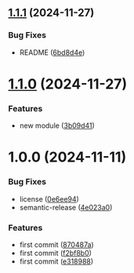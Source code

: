 ## [1.1.1](https://github.com/nstrlabs/tf-aws-cloudtrail/compare/v1.1.0...v1.1.1) (2024-11-27)


### Bug Fixes

* README ([6bd8d4e](https://github.com/nstrlabs/tf-aws-cloudtrail/commit/6bd8d4e66dcf09a542ccb6f2b2c64f53b428338d))

# [1.1.0](https://github.com/nstrlabs/tf-aws-cloudtrail/compare/v1.0.0...v1.1.0) (2024-11-27)


### Features

* new module ([3b09d41](https://github.com/nstrlabs/tf-aws-cloudtrail/commit/3b09d41caceccc6ce9cf403e0b1e3f1c271bce57))

# 1.0.0 (2024-11-11)


### Bug Fixes

* license ([0e6ee94](https://github.com/nstrlabs/tf-aws-cloudtrail/commit/0e6ee9498cdfa34776575ff0ed7c78ed18b1dc16))
* semantic-release ([4e023a0](https://github.com/nstrlabs/tf-aws-cloudtrail/commit/4e023a0fee6d4caee55b768379b10106b9d7ba1b))


### Features

* first commit ([870487a](https://github.com/nstrlabs/tf-aws-cloudtrail/commit/870487a3c93591456fab408ce6d10424637ff869))
* first commit ([f2bf8b0](https://github.com/nstrlabs/tf-aws-cloudtrail/commit/f2bf8b05de28ec34b08f4f9e79c7f230ecc71a9d))
* first commit ([e318988](https://github.com/nstrlabs/tf-aws-cloudtrail/commit/e3189883fe4fac5d0251afd698c05eee8acd1411))
